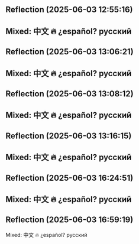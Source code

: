 

## Reflection (2025-06-03 12:55:16)

Mixed: 中文 🔥 ¿español? русский
---


## Reflection (2025-06-03 13:06:21)

Mixed: 中文 🔥 ¿español? русский
---


## Reflection (2025-06-03 13:08:12)

Mixed: 中文 🔥 ¿español? русский
---


## Reflection (2025-06-03 13:16:15)

Mixed: 中文 🔥 ¿español? русский
---


## Reflection (2025-06-03 16:24:51)

Mixed: 中文 🔥 ¿español? русский
---


## Reflection (2025-06-03 16:59:19)

Mixed: 中文 🔥 ¿español? русский